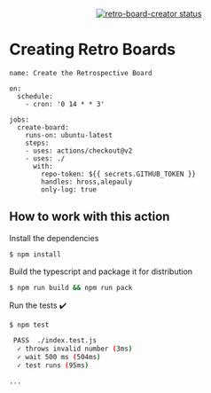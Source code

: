 <p align="center">
  <a href="https://github.com/actions/typescript-action/actions"><img alt="retro-board-creator status" src="https://github.com/hross/retro-board-creator/workflows/build-test/badge.svg"></a>
</p>

# Creating Retro Boards

```
name: Create the Retrospective Board

on:
  schedule:
    - cron: '0 14 * * 3'

jobs:
  create-board:
    runs-on: ubuntu-latest
    steps:
    - uses: actions/checkout@v2
    - uses: ./
      with: 
        repo-token: ${{ secrets.GITHUB_TOKEN }}
        handles: hross,alepauly
        only-log: true
```

## How to work with this action

Install the dependencies  
```bash
$ npm install
```

Build the typescript and package it for distribution
```bash
$ npm run build && npm run pack
```

Run the tests :heavy_check_mark:  
```bash
$ npm test

 PASS  ./index.test.js
  ✓ throws invalid number (3ms)
  ✓ wait 500 ms (504ms)
  ✓ test runs (95ms)

...
```
